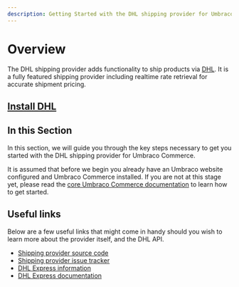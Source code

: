 ```yaml
---
description: Getting Started with the DHL shipping provider for Umbraco Commerce.
---
```


# Overview

The DHL shipping provider adds functionality to ship products via [DHL](https://www.dhl.com/). It is a fully featured shipping provider including realtime rate retrieval for accurate shipment pricing.

## [Install DHL](../install-shipping-providers.md)

## In this Section

In this section, we will guide you through the key steps necessary to get you started with the DHL shipping provider for Umbraco Commerce.

It is assumed that before we begin you already have an Umbraco website configured and Umbraco Commerce installed. If you are not at this stage yet, please read the [core Umbraco Commerce documentation](https://docs.umbraco.com/umbraco-commerce/) to learn how to get started.

## Useful links

Below are a few useful links that might come in handy should you wish to learn more about the provider itself, and the DHL API.

* [Shipping provider source code](https://github.com/umbraco/Umbraco.Commerce.ShippingProviders.Dhl)
* [Shipping provider issue tracker](https://github.com/umbraco/Umbraco.Commerce.Issues/issues)
* [DHL Express information](https://mydhl.express.dhl/)
* [DHL Express documentation](https://developer.dhl.com/api-reference/dhl-express-mydhl-api)
